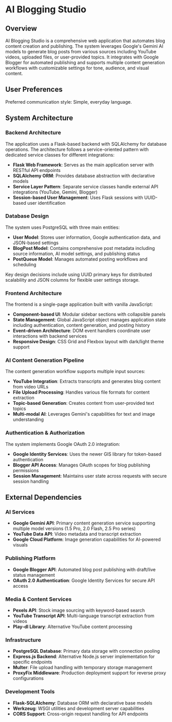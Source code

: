 # AI Blogging Studio

## Overview

AI Blogging Studio is a comprehensive web application that automates blog content creation and publishing. The system leverages Google's Gemini AI models to generate blog posts from various sources including YouTube videos, uploaded files, or user-provided topics. It integrates with Google Blogger for automated publishing and supports multiple content generation workflows with customizable settings for tone, audience, and visual content.

## User Preferences

Preferred communication style: Simple, everyday language.

## System Architecture

### Backend Architecture
The application uses a Flask-based backend with SQLAlchemy for database operations. The architecture follows a service-oriented pattern with dedicated service classes for different integrations:

- **Flask Web Framework**: Serves as the main application server with RESTful API endpoints
- **SQLAlchemy ORM**: Provides database abstraction with declarative models
- **Service Layer Pattern**: Separate service classes handle external API integrations (YouTube, Gemini, Blogger)
- **Session-based User Management**: Uses Flask sessions with UUID-based user identification

### Database Design
The system uses PostgreSQL with three main entities:

- **User Model**: Stores user information, Google authentication data, and JSON-based settings
- **BlogPost Model**: Contains comprehensive post metadata including source information, AI model settings, and publishing status
- **PostQueue Model**: Manages automated posting workflows and scheduling

Key design decisions include using UUID primary keys for distributed scalability and JSON columns for flexible user settings storage.

### Frontend Architecture
The frontend is a single-page application built with vanilla JavaScript:

- **Component-based UI**: Modular sidebar sections with collapsible panels
- **State Management**: Global JavaScript object manages application state including authentication, content generation, and posting history
- **Event-driven Architecture**: DOM event handlers coordinate user interactions with backend services
- **Responsive Design**: CSS Grid and Flexbox layout with dark/light theme support

### AI Content Generation Pipeline
The content generation workflow supports multiple input sources:

- **YouTube Integration**: Extracts transcripts and generates blog content from video URLs
- **File Upload Processing**: Handles various file formats for content extraction
- **Topic-based Generation**: Creates content from user-provided text topics
- **Multi-modal AI**: Leverages Gemini's capabilities for text and image understanding

### Authentication & Authorization
The system implements Google OAuth 2.0 integration:

- **Google Identity Services**: Uses the newer GIS library for token-based authentication
- **Blogger API Access**: Manages OAuth scopes for blog publishing permissions
- **Session Management**: Maintains user state across requests with secure session handling

## External Dependencies

### AI Services
- **Google Gemini API**: Primary content generation service supporting multiple model versions (1.5 Pro, 2.0 Flash, 2.5 Pro series)
- **YouTube Data API**: Video metadata and transcript extraction
- **Google Cloud Platform**: Image generation capabilities for AI-powered visuals

### Publishing Platform
- **Google Blogger API**: Automated blog post publishing with draft/live status management
- **OAuth 2.0 Authentication**: Google Identity Services for secure API access

### Media & Content Services
- **Pexels API**: Stock image sourcing with keyword-based search
- **YouTube Transcript API**: Multi-language transcript extraction from videos
- **Play-dl Library**: Alternative YouTube content processing

### Infrastructure
- **PostgreSQL Database**: Primary data storage with connection pooling
- **Express.js Backend**: Alternative Node.js server implementation for specific endpoints
- **Multer**: File upload handling with temporary storage management
- **ProxyFix Middleware**: Production deployment support for reverse proxy configurations

### Development Tools
- **Flask-SQLAlchemy**: Database ORM with declarative base models
- **Werkzeug**: WSGI utilities and development server capabilities
- **CORS Support**: Cross-origin request handling for API endpoints